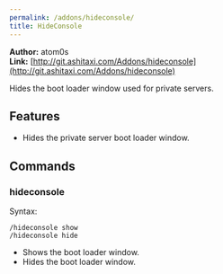 ```yaml
---
permalink: /addons/hideconsole/
title: HideConsole
---
```


**Author:** atom0s<br/>
**Link:** [http://git.ashitaxi.com/Addons/hideconsole](http://git.ashitaxi.com/Addons/hideconsole)

Hides the boot loader window used for private servers.

## Features

  * Hides the private server boot loader window.

## Commands

### hideconsole
Syntax:
```
/hideconsole show
/hideconsole hide
```
  * Shows the boot loader window.
  * Hides the boot loader window.